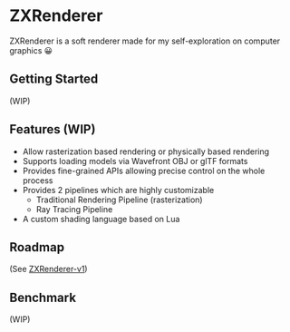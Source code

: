 # ZXRenderer
ZXRenderer is a soft renderer made for my self-exploration on computer graphics 😀 

## Getting Started
(WIP)

## Features (WIP)
- Allow rasterization based rendering or physically based rendering
- Supports loading models via Wavefront OBJ or glTF formats
- Provides fine-grained APIs allowing precise control on the whole process
- Provides 2 pipelines which are highly customizable
  - Traditional Rendering Pipeline (rasterization)
  - Ray Tracing Pipeline
- A custom shading language based on Lua

<!-- ![leveled-structure]() -->

## Roadmap
(See [ZXRenderer-v1](https://github.com/users/ZXPrism/projects/4))


## Benchmark
(WIP)
